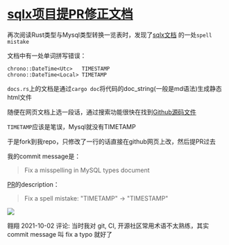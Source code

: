 # [sqlx项目提PR修正文档](/2020/05/pr_to_sqlx_document.md)

再次阅读Rust类型与Mysql类型转换一览表时，发现了[sqlx文档](https://docs.rs/sqlx/0.3.5/sqlx/mysql/types/index.html)
的一处`spell mistake`

文档中有一处单词拼写错误：

```
chrono::DateTime<Utc>	TIMESTAMP
chrono::DateTime<Local>	TIMETAMP
```

`docs.rs`上的文档是通过`cargo doc`将代码的doc_string(一般是md语法)生成静态html文件

随便在网页文档上选一段话，通过搜索功能很快在找到[Github源码文件](https://github.com/launchbadge/sqlx/blob/master/sqlx-core/src/mysql/types/mod.rs)

`TIMETAMP`应该是笔误，Mysql就没有TIMETAMP

于是fork到我repo，只修改了一行的话直接在github网页上改，然后提PR过去

我的commit message是：

> Fix a misspelling in MySQL types document

[PR](https://github.com/launchbadge/sqlx/pull/319)的description：

> Fix a spell mistake: "TIMETAMP" -> "TIMESTAMP"

![](pr_to_rust_sqlx.png)

翱翔 2021-10-02 评论: 当时我对 git, CI, 开源社区常用术语不太熟练，其实 commit message 叫 fix a typo 就好了
